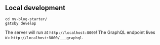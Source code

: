 ## Local development

```shell
cd my-blog-starter/
gatsby develop
```

The server will run at `http://localhost:8000`!
The GraphQL endpoint lives in: `http://localhost:8000/___graphql`.

